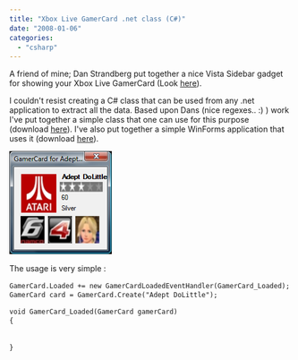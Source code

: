 ```yaml
---
title: "Xbox Live GamerCard .net class (C#)"
date: "2008-01-06"
categories: 
  - "csharp"
---
```


A friend of mine; Dan Strandberg put together a nice Vista Sidebar gadget for showing your Xbox Live GamerCard (Look [here](http://gamecamp.no/blogs/news/archive/2008/01/05/windows-vista-gamercard-gadget.aspx)).

I couldn't resist creating a C# class that can be used from any .net application to extract all the data. Based upon Dans (nice regexes.. :) ) work I've put together a simple class that one can use for this purpose (download [here](http://localhost:8080/wp-content/2008/01/XboxLiveGamerCard.netclassC_12020_GamerCard.zip)). I've also put together a simple WinForms application that uses it (download [here](http://localhost:8080/wp-content/2008/01/XboxLiveGamerCard.netclassC_12020_GamerCardForm.zip)).

[![XboxLiveGamerCard.netclassC_12020_image_2](images/XboxLiveGamerCard.netclassC_12020_image_2.png)](http://localhost:8080/wp-content/2008/01/XboxLiveGamerCard.netclassC_12020_image_2.png)

The usage is very simple :

```
GamerCard.Loaded += new GamerCardLoadedEventHandler(GamerCard_Loaded);
GamerCard card = GamerCard.Create("Adept DoLittle");
```

```
void GamerCard_Loaded(GamerCard gamerCard)
{


}
```
